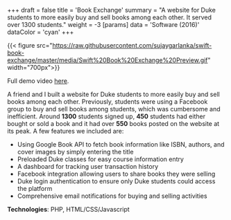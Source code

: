 +++
draft = false
title = 'Book Exchange'
summary = "A website for Duke students to more easily buy and sell books among each other. It served over 1300 students."
weight = -3
[params]
  data = 'Software (2016)'
  dataColor = 'cyan'
+++

{{< figure src="https://raw.githubusercontent.com/sujaygarlanka/swift-book-exchange/master/media/Swift%20Book%20Exchange%20Preview.gif" width="700px">}}

Full demo video [here](https://youtu.be/qWIU2gYCGr8).

A friend and I built a website for Duke students to more easily buy and sell books among each other. Previously, students were using a Facebook group to buy and sell books among students, which was cumbersome and inefficient. Around **1300** students signed up, **450** students had either bought or sold a book and it had over **550** books posted on the website at its peak. A few features we included are:

- Using Google Book API to fetch book information like ISBN, authors, and cover images by simply entering the title
- Preloaded Duke classes for easy course information entry
- A dashboard for tracking user transaction history
- Facebook integration allowing users to share books they were selling
- Duke login authentication to ensure only Duke students could access the platform
- Comprehensive email notifications for buying and selling activities

**Technologies**: PHP, HTML/CSS/Javascript
